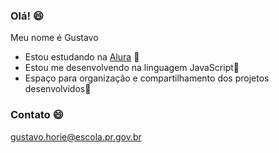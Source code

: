 ### Olá! 😄

Meu nome é Gustavo

- Estou estudando na [Alura](https:/www.alura.com.br) 🔭 
- Estou me desenvolvendo na linguagem JavaScript🌱
- Espaço para organização e compartilhamento dos projetos desenvolvidos👯 

### Contato 😄

gustavo.horie@escola.pr.gov.br
